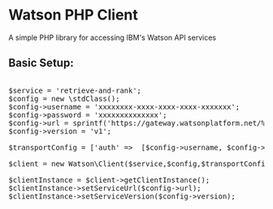 # Watson PHP Client
A simple PHP library for accessing IBM's Watson API services


## Basic Setup:

<pre>

$service = 'retrieve-and-rank';
$config = new \stdClass();
$config->username = 'xxxxxxxx-xxxx-xxxx-xxxx-xxxxxxx';
$config->password = 'xxxxxxxxxxxxxx';
$config->url = sprintf('https://gateway.watsonplatform.net/%s/api',$service);
$config->version = 'v1';

$transportConfig = ['auth' =>  [$config->username, $config->password]];

$client = new Watson\Client($service,$config,$transportConfig);

$clientInstance = $client->getClientInstance();
$clientInstance->setServiceUrl($config->url);
$clientInstance->setServiceVersion($config->version);